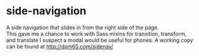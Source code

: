 # side-navigation
A side navigation that slides in from the right side of the page.  
This gave me a chance to work with Sass mixins for transition, transform, and translate
I suspect a modal would be useful for phones.  A working copy can be found at http://dpm65.com/sidenav/
